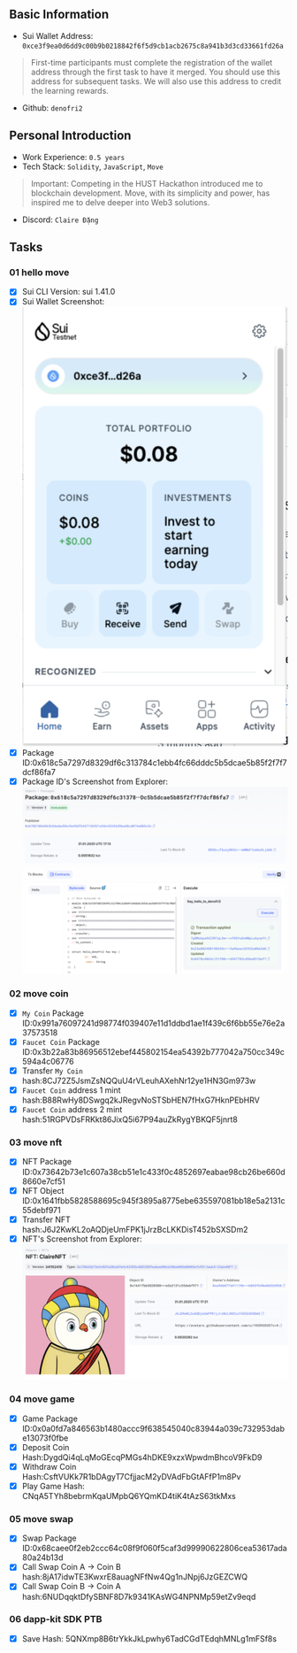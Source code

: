 ## Basic Information
- Sui Wallet Address: `0xce3f9ea0d6dd9c00b9b0218842f6f5d9cb1acb2675c8a941b3d3cd33661fd26a`
> First-time participants must complete the registration of the wallet address through the first task to have it merged. You should use this address for subsequent tasks. We will also use this address to credit the learning rewards.
- Github: `denofri2`

## Personal Introduction
- Work Experience: `0.5 years`
- Tech Stack: `Solidity`, `JavaScript`, `Move`
> Important: Competing in the HUST Hackathon introduced me to blockchain development. Move, with its simplicity and power, has inspired me to delve deeper into Web3 solutions.
- Discord: `Claire Đặng`

## Tasks

### 01 hello move
- [x] Sui CLI Version: sui 1.41.0
- [x] Sui Wallet Screenshot: ![](images/sui_wallet.png)
- [x] Package ID:0x618c5a7297d8329df6c313784c1ebb4fc66dddc5b5dcae5b85f2f7f7dcf86fa7
- [x] Package ID's Screenshot from Explorer: ![](images/packageid.png)

### 02 move coin
- [x] `My Coin` Package ID:0x991a76097241d98774f039407e11d1ddbd1ae1f439c6f6bb55e76e2a37573518
- [x] `Faucet Coin` Package ID:0x3b22a83b86956512ebef445802154ea54392b777042a750cc349c594a4c06776
- [x] Transfer `My Coin` hash:8CJ72Z5JsmZsNQQuU4rVLeuhAXehNr12ye1HN3Gm973w
- [x] `Faucet Coin` address 1 mint hash:B88RwHy8DSwgq2kJRegvNoSTSbHEN7fHxG7HknPEbHRV
- [x] `Faucet Coin` address 2 mint hash:51RGPVDsFRKkt86JixQ5i67P94auZkRygYBKQF5jnrt8

### 03 move nft
- [x] NFT Package ID:0x73642b73e1c607a38cb51e1c433f0c4852697eabae98cb26be660d8660e7cf51
- [x] NFT Object ID:0x1641fbb5828588695c945f3895a8775ebe635597081bb18e5a2131c55debf971
- [x] Transfer NFT hash:J6J2KwKL2oAQDjeUmFPK1jJrzBcLKKDisT452bSXSDm2
- [x] NFT's Screenshot from Explorer: ![](images/nft.png)

### 04 move game
- [x] Game Package ID:0x0a0fd7a846563b1480accc9f638545040c83944a039c732953dabe13073f0fbe
- [x] Deposit Coin Hash:DygdQi4qLqMoGEcqPMGs4hDKE9xzxWpwdmBhcoV9FkD9
- [x] Withdraw Coin Hash:CsftVUKk7R1bDAgyT7CfjjacM2yDVAdFbGtAFfP1m8Pv
- [x] Play Game Hash: CNqA5TYh8bebrmKqaUMpbQ6YQmKD4tiK4tAzS63tkMxs

### 05 move swap
- [x] Swap Package ID:0x68caee0f2eb2ccc64c08f9f060f5caf3d99990622806cea53617ada80a24b13d
- [x] Call Swap Coin A -> Coin B hash:8jA17idwTE3KwxrE8auagNFfNw4Qg1nJNpj6JzGEZCWQ
- [x] Call Swap Coin B -> Coin A hash:6NUDqqktDfySBNF8D7k9341KAsWG4NPNMp59etZv9eqd

### 06 dapp-kit SDK PTB
- [x] Save Hash: 5QNXmp8B6trYkkJkLpwhy6TadCGdTEdqhMNLg1mFSf8s
